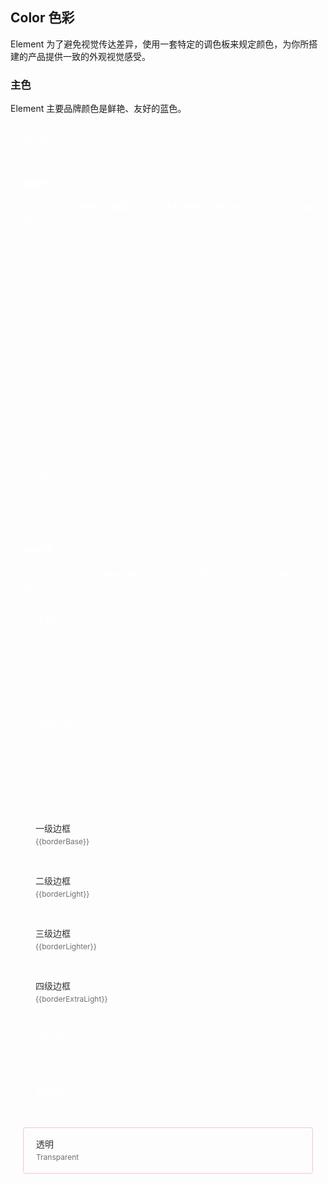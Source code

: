 <script>
  import bus from '../../bus';
  import { tintColor } from '../../color.js';
  const ColorMap = {
    '$--color-primary': 'primary',
    '$--color-success': 'success',
    '$--color-warning': 'warning',
    '$--color-danger': 'danger',
    '$--color-info': 'info',
    '$--color-white': 'white',
    '$--color-black': 'black',
    '$--color-text-primary': 'textPrimary',
    '$--color-text-regular': 'textRegular',
    '$--color-text-secondary': 'textSecondary',
    '$--color-text-placeholder': 'textPlaceholder',
    '$--border-color-base': 'borderBase',
    '$--border-color-light': 'borderLight',
    '$--border-color-lighter': 'borderLighter',
    '$--border-color-extra-light': 'borderExtraLight'
  };
  export default {
    created() {
      bus.$on('user-theme-config-update', this.setGlobal);
    },
    mounted() {
      this.setGlobal();
    },
    methods: {
      tintColor(color, tint) {
        return tintColor(color, tint);
      },
      setGlobal() {
        if (window.userThemeConfig) {
          this.global = window.userThemeConfig.global;
        }
      }
    },
    data() {
      return {
        global: {},
        primary: '#409EFF',
        success: '#67C23A',
        warning: '#E6A23C',
        danger: '#F56C6C',
        info: '#909399',
        white: '#FFFFFF',
        black: '#000000',
        textPrimary: '#303133',
        textRegular: '#606266',
        textSecondary: '#909399',
        textPlaceholder: '#C0C4CC',
        borderBase: '#DCDFE6',
        borderLight: '#E4E7ED',
        borderLighter: '#EBEEF5',
        borderExtraLight: '#F2F6FC'
      }
    },
    watch: {
      global: {
        handler(value) {
          Object.keys(value).forEach((color) => {
            if (ColorMap[color]) {
              this[ColorMap[color]] = value[color]
            }
          });
        }
      }
    },
  }
</script>

<style>
  .demo-color-box {
    position: relative;
    border-radius: 4px;
    padding: 20px;
    margin: 5px 0;
    height: 114px;
    box-sizing: border-box;
    color: #fff;
    font-size: 14px;

    & .value {
      font-size: 12px;
      opacity: 0.69;
      line-height: 24px;
    }
  }
  .demo-color-box-other {
    height: 74px;
    margin: 10px 0!important;
    border-radius: 4px 4px 4px 4px!important;
    padding: 15px 20px;
  }
  .demo-color-box-group {
    .demo-color-box {
      border-radius: 0;
      margin: 0;
    }
    .demo-color-box:first-child {
      border-radius: 4px 4px 0 0;
    }
    .demo-color-box:last-child {
      border-radius: 0 0 4px 4px;
    }
  }
  .bg-color-sub {
    width: 100%;
    height: 40px;
    left: 0;
    bottom: 0;
    position: absolute;
    border-radius: 0 0 4px 4px;
  }
  .bg-blue-sub-item {
    width: 11.1111111%;
    height: 100%;
    display: inline-block;
  }
  .bg-blue-sub-item:first-child {
    border-radius: 0 0 0 4px;
  }
  .bg-success-sub-item {
    width: 50%;
    height: 100%;
    display: inline-block;
  }
  .bg-success-sub-item:first-child {
    border-radius: 0 0 0 4px;
  }
  .bg-success-sub-item:last-child {
    border-radius: 0 0 4px 0;
  }
  .bg-transparent {
    border: 1px solid #FCC3C3;
    color: #303133;
    background: url("data:image/svg+xml;utf8,<svg xmlns='http://www.w3.org/2000/svg' version='1.1' preserveAspectRatio='none' viewBox='0 0 100 100'><path d='M0 98 L100 0 L100 1 L1 98' fill='#FCC3C3' /></svg>");
    background-repeat:no-repeat;
    background-position:center center;
    background-size: 100% 100%, auto;
  }
  .demo-color-box-lite {
    color: #303133;
  }
</style>

## Color 色彩

Element 为了避免视觉传达差异，使用一套特定的调色板来规定颜色，为你所搭建的产品提供一致的外观视觉感受。

### 主色

Element 主要品牌颜色是鲜艳、友好的蓝色。

<el-row :gutter="12">
  <el-col :span="10" :xs="{span: 12}">
    <div 
      class="demo-color-box"
      :style="{ background: primary }"
    >
      Brand Color<div class="value">#409EFF</div>
    <div 
      class="bg-color-sub"
      :style="{ background: tintColor(primary, 0.9) }"
    >
    <div 
      class="bg-blue-sub-item" 
      v-for="(item, key) in Array(8)"
      :key="key"
      :style="{ background: tintColor(primary, (key + 1) / 10) }"
        >
    </div>
    </div>
  </el-col>
</el-row>

### 辅助色

除了主色外的场景色，需要在不同的场景中使用（例如危险色表示危险的操作）。

<el-row :gutter="12">
  <el-col :span="6" :xs="{span: 12}">
    <div class="demo-color-box"
    :style="{ background: success }"
    >Success<div class="value">#67C23A</div>
      <div 
        class="bg-color-sub"
      >
        <div 
          class="bg-success-sub-item" 
          v-for="(item, key) in Array(2)"
          :key="key"
          :style="{ background: tintColor(success, (key + 8) / 10) }"
            >
        </div>
      </div>
    </div>
  </el-col>
  <el-col :span="6" :xs="{span: 12}">
    <div class="demo-color-box"
    :style="{ background: warning }"
    >Warning<div class="value">#E6A23C</div>
      <div 
          class="bg-color-sub"
        >
        <div 
          class="bg-success-sub-item" 
          v-for="(item, key) in Array(2)"
          :key="key"
          :style="{ background: tintColor(warning, (key + 8) / 10) }"
            >
        </div>
      </div>
    </div>
  </el-col>
  <el-col :span="6" :xs="{span: 12}">
    <div class="demo-color-box"
    :style="{ background: danger }"
    >Danger<div class="value">#F56C6C</div>
      <div 
          class="bg-color-sub"
        >
        <div 
          class="bg-success-sub-item" 
          v-for="(item, key) in Array(2)"
          :key="key"
          :style="{ background: tintColor(danger, (key + 8) / 10) }"
            >
        </div>
      </div>
    </div>
  </el-col>
  <el-col :span="6" :xs="{span: 12}">
    <div class="demo-color-box"
    :style="{ background: info }"
    >Info<div class="value">#909399</div>
      <div 
          class="bg-color-sub"
        >
        <div 
          class="bg-success-sub-item" 
          v-for="(item, key) in Array(2)"
          :key="key"
          :style="{ background: tintColor(info, (key + 8) / 10) }"
            >
        </div>
      </div>
    </div>
  </el-col>
</el-row>

### 中性色

中性色用于文本、背景和边框颜色。通过运用不同的中性色，来表现层次结构。

<el-row :gutter="12">
  <el-col :span="6" :xs="{span: 12}">
    <div class="demo-color-box-group">
      <div class="demo-color-box demo-color-box-other"
      :style="{ background: textPrimary }"
      >主要文字<div class="value">{{textPrimary}}</div></div>
      <div class="demo-color-box demo-color-box-other"
      :style="{ background: textRegular }"
      >
      常规文字<div class="value">{{textRegular}}</div></div>
      <div class="demo-color-box demo-color-box-other"
      :style="{ background: textSecondary }"
      >次要文字<div class="value">{{textSecondary}}</div></div>
      <div class="demo-color-box demo-color-box-other"
      :style="{ background: textPlaceholder }"
      >占位文字<div class="value">{{textPlaceholder}}</div></div>
    </div>
  </el-col>
  <el-col :span="6" :xs="{span: 12}">
    <div class="demo-color-box-group">
      <div class="demo-color-box demo-color-box-other demo-color-box-lite"
      :style="{ background: borderBase }"
      >一级边框<div class="value">{{borderBase}}</div></div>
      <div class="demo-color-box demo-color-box-other demo-color-box-lite"
      :style="{ background: borderLight }"
      >二级边框<div class="value">{{borderLight}}</div></div>
      <div class="demo-color-box demo-color-box-other demo-color-box-lite"
      :style="{ background: borderLighter }"
      >三级边框<div class="value">{{borderLighter}}</div></div>
      <div class="demo-color-box demo-color-box-other demo-color-box-lite"
      :style="{ background: borderExtraLight }"
      >四级边框<div class="value">{{borderExtraLight}}</div></div>
    </div>
  </el-col>
  <el-col :span="6" :xs="{span: 12}">
    <div class="demo-color-box-group">
      <div 
      class="demo-color-box demo-color-box-other"
      :style="{ background: black }"
      >基础黑色<div class="value">{{black}}</div></div>
      <div
      class="demo-color-box demo-color-box-other"
      :style="{ background: white, color: '#303133', border: '1px solid #eee' }"
      >基础白色<div class="value">{{white}}</div></div>
      <div class="demo-color-box demo-color-box-other bg-transparent">透明<div class="value">Transparent</div>
    </div>
  </el-col>
</el-row>
